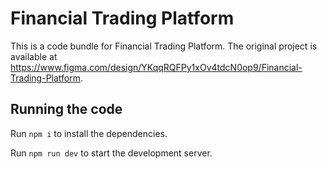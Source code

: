 
  # Financial Trading Platform

  This is a code bundle for Financial Trading Platform. The original project is available at https://www.figma.com/design/YKqqRQFPy1xOv4tdcN0op9/Financial-Trading-Platform.

  ## Running the code

  Run `npm i` to install the dependencies.

  Run `npm run dev` to start the development server.
  
